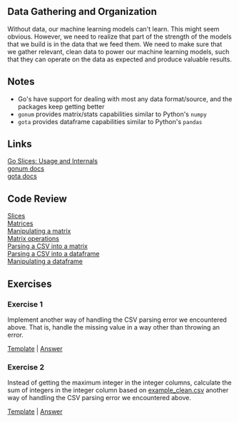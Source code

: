 ## Data Gathering and Organization

Without data, our machine learning models can't learn. This might seem obvious. However, we need to realize that part of the strength of the models that we build is in the data that we feed them.  We need to make sure that we gather relevant, clean data to power our machine learning models, such that they can operate on the data as expected and produce valuable results.

## Notes

- Go's have support for dealing with most any data format/source, and the packages keep getting better
- `gonum` provides matrix/stats capabilities similar to Python's `numpy`
- `gota` provides dataframe capabilities similar to Python's `pandas`

## Links

[Go Slices: Usage and Internals](https://blog.golang.org/go-slices-usage-and-internals)  
[gonum docs](https://godoc.org/gonum.org/v1/gonum)  
[gota docs](https://godoc.org/github.com/kniren/gota/dataframe)  

## Code Review

[Slices](example1/example1.go)  
[Matrices](example2/example2.go)  
[Manipulating a matrix](example3/example3.go)  
[Matrix operations](example4/example4.go)  
[Parsing a CSV into a matrix](example5/example5.go)  
[Parsing a CSV into a dataframe](example6/example6.go)  
[Manipulating a dataframe](example7/example7.go)

## Exercises

### Exercise 1

Implement another way of handling the CSV parsing error we encountered above.  That is, handle the missing value in a way other than throwing an error.

[Template](exercises/template1/template1.go) |
[Answer](exercises/exercise1/exercise1.go)

### Exercise 2

Instead of getting the maximum integer in the integer columns, calculate the sum of integers in the integer column based on [example_clean.csv](data/example_clean.csv) another way of handling the CSV parsing error we encountered above.  

[Template](exercises/template2/template2.go) |
[Answer](exercises/exercise2/exercise2.go)

